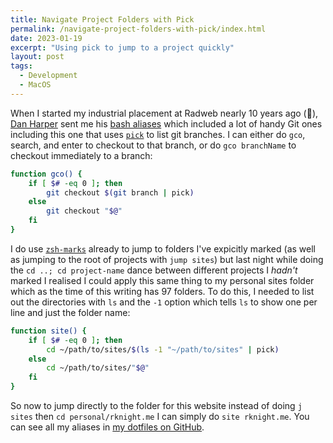 ```yaml
---
title: Navigate Project Folders with Pick
permalink: /navigate-project-folders-with-pick/index.html
date: 2023-01-19
excerpt: "Using pick to jump to a project quickly"
layout: post
tags:
  - Development
  - MacOS
---
```


When I started my industrial placement at Radweb nearly 10 years ago (👴), [Dan Harper](https://github.com/danharper) sent me his [bash aliases](https://github.com/danharper/dotfiles) which included a lot of handy Git ones including this one that uses [`pick`](https://github.com/mptre/pick) to list git branches. I can either do `gco`, search, and enter to checkout to that branch, or do `gco branchName` to checkout immediately to a branch:

```bash
function gco() {
    if [ $# -eq 0 ]; then
        git checkout $(git branch | pick)
    else
        git checkout "$@"
    fi
}
```

I do use [`zsh-marks`](https://github.com/martvdmoosdijk/zsh-marks) already to jump to folders I've expicitly marked (as well as jumping to the root of projects with `jump sites`) but last night while doing the `cd ..; cd project-name` dance between different projects I _hadn't_ marked I realised I could apply this same thing to my personal sites folder which as the time of this writing has 97 folders. To do this, I needed to list out the directories with `ls` and the `-1` option which tells `ls` to show one per line and just the folder name:

```bash
function site() {
    if [ $# -eq 0 ]; then
        cd ~/path/to/sites/$(ls -1 "~/path/to/sites" | pick)
    else
        cd ~/path/to/sites/"$@"
    fi
}
```

So now to jump directly to the folder for this website instead of doing `j sites` then `cd personal/rknight.me` I can simply do `site rknight.me`. You can see all my aliases in [my dotfiles on GitHub](https://github.com/rknightuk/dotfiles).
